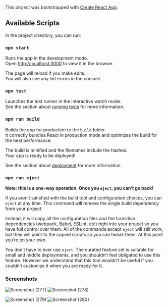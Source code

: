 This project was bootstrapped with [Create React App](https://github.com/facebook/create-react-app).

## Available Scripts

In the project directory, you can run:

### `npm start`

Runs the app in the development mode.<br />
Open [http://localhost:3000](http://localhost:3000) to view it in the browser.

The page will reload if you make edits.<br />
You will also see any lint errors in the console.

### `npm test`

Launches the test runner in the interactive watch mode.<br />
See the section about [running tests](https://facebook.github.io/create-react-app/docs/running-tests) for more information.

### `npm run build`

Builds the app for production to the `build` folder.<br />
It correctly bundles React in production mode and optimizes the build for the best performance.

The build is minified and the filenames include the hashes.<br />
Your app is ready to be deployed!

See the section about [deployment](https://facebook.github.io/create-react-app/docs/deployment) for more information.

### `npm run eject`

**Note: this is a one-way operation. Once you `eject`, you can’t go back!**

If you aren’t satisfied with the build tool and configuration choices, you can `eject` at any time. This command will remove the single build dependency from your project.

Instead, it will copy all the configuration files and the transitive dependencies (webpack, Babel, ESLint, etc) right into your project so you have full control over them. All of the commands except `eject` will still work, but they will point to the copied scripts so you can tweak them. At this point you’re on your own.

You don’t have to ever use `eject`. The curated feature set is suitable for small and middle deployments, and you shouldn’t feel obligated to use this feature. However we understand that this tool wouldn’t be useful if you couldn’t customize it when you are ready for it.
### Screenshots 

![Screenshot (277)](https://github.com/sudheer0071/Spotify-clone/assets/108649080/776f35d9-c85c-4376-84f9-4a7b3f7c3e39)    ![Screenshot (278)](https://github.com/sudheer0071/Spotify-clone/assets/108649080/d4dfcfb3-a176-446e-9320-e50e1bc3dc87)    

![Screenshot (279)](https://github.com/sudheer0071/Spotify-clone/assets/108649080/4ce09c8a-991c-4cb2-aa95-9996056e5193)     ![Screenshot (280)](https://github.com/sudheer0071/Spotify-clone/assets/108649080/7cf6c862-ee5c-416d-aed3-2d2377f94bad)



